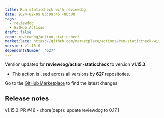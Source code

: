 ```yaml
---
title: Run staticcheck with reviewdog
date: 2024-02-09 03:09:45 +00:00
tags:
  - reviewdog
  - GitHub Actions
draft: false
repo: reviewdog/action-staticcheck
marketplace: https://github.com/marketplace/actions/run-staticcheck-with-reviewdog
version: v1.15.0
dependentsNumber: "627"
---
```



Version updated for **reviewdog/action-staticcheck** to version **v1.15.0**.
- This action is used across all versions by **627** repositories.

Go to the [GitHub Marketplace](https://github.com/marketplace/actions/run-staticcheck-with-reviewdog) to find the latest changes.

## Release notes

v1.15.0: PR #46 - chore(deps): update reviewdog to 0.17.1
